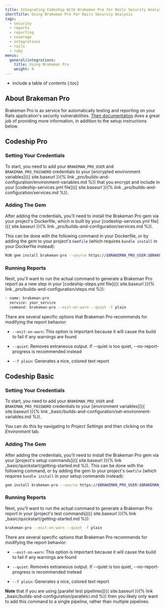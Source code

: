 ```yaml
---
title: Integrating Codeship With Brakeman Pro for Rails Security Analysis
shortTitle: Using Brakeman Pro For Rails Security Analysis
tags:
  - security
  - reports
  - reporting
  - coverage
  - integrations
  - rails
  - ruby
menus:
  general/integrations:
    title: Using Brakeman Pro
    weight: 9
---
```


* include a table of contents
{:toc}

## About Brakeman Pro

Brakeman Pro is as service for automatically testing and reporting on your Rails application's security vulnerabilities. [Their documentation](https://brakemanpro.com/docs) does a great job of providing more information, in addition to the setup instructions below.

## Codeship Pro

### Setting Your Credentials

To start, you need to add your `BRAKEMAN_PRO_USER` and `BRAKEMAN_PRO_PASSWORD` credentials to your [encrypted environment variables]({{ site.baseurl }}{% link _pro/builds-and-configuration/environment-variables.md %}) that you encrypt and include in your [codeship-services.yml file]({{ site.baseurl }}{% link _pro/builds-and-configuration/services.md %}).

### Adding The Gem

After adding the credentials, you'll need to install the Brakeman Pro gem via your project's Dockerfile, which is built by your [codeship-services.yml file]({{ site.baseurl }}{% link _pro/builds-and-configuration/services.md %}).

This can be done with the following command in your Dockerfile, or by adding the gem to your project's `Gemfile` (which requires `bundle install` in your Dockerfile instead):

```bash
RUN gem install brakeman-pro --source https://$BRAKEMAN_PRO_USER:$BRAKEMAN_PRO_PASSWORD@brakemanpro.com/gems/
```

### Running Reports

Next, you'll want to run the actual command to generate a Brakeman Pro report as a new step in your [codeship-steps.yml file]({{ site.baseurl }}{% link _pro/builds-and-configuration/steps.md %}):

```bash
- name: brakeman-pro
  service: your_service
  command: brakeman-pro --exit-on-warn --quiet -f plain
```

There are several specific options that Brakeman Pro recommends for modifying the report behavior:

- `--exit-on-warn`: This option is important because it will cause the build to fail if any warnings are found

- `--quiet`: Removes extraneous output. If --quiet is too quiet, --no-report-progress is recommended instead

- `--f plain`: Generates a nice, colored text report

## Codeship Basic

### Setting Your Credentials

To start, you need to add your `BRAKEMAN_PRO_USER` and `BRAKEMAN_PRO_PASSWORD` credentials to your [environment variables]({{ site.baseurl }}{% link _basic/builds-and-configuration/set-environment-variables.md %}).

You can do this by navigating to _Project Settings_ and then clicking on the _Environment_ tab.

### Adding The Gem

After adding the credentials, you'll need to install the Brakeman Pro gem via your [project's setup commands]({{ site.baseurl }}{% link _basic/quickstart/getting-started.md %}). This can be done with the following command, or by adding the gem to your project's `Gemfile` (which requires `bundle install` in your setup commands instead):

```bash
gem install brakeman-pro --source https://$BRAKEMAN_PRO_USER:$BRAKEMAN_PRO_PASSWORD@brakemanpro.com/gems/
```

### Running Reports

Next, you'll want to run the actual command to generate a Brakeman Pro report in your [project's test commands]({{ site.baseurl }}{% link _basic/quickstart/getting-started.md %}):

```bash
brakeman-pro --exit-on-warn --quiet -f plain
```

There are several specific options that Brakeman Pro recommends for modifying the report behavior:

- `--exit-on-warn`: This option is important because it will cause the build to fail if any warnings are found

- `--quiet`: Removes extraneous output. If --quiet is too quiet, --no-report-progress is recommended instead

- `--f plain`: Generates a nice, colored text report

**Note** that if you are using [parallel test pipelines]({{ site.baseurl }}{% link _basic/builds-and-configuration/parallelci.md %}) then you likely only want to add this command to a single pipeline, rather than multiple pipelines.

